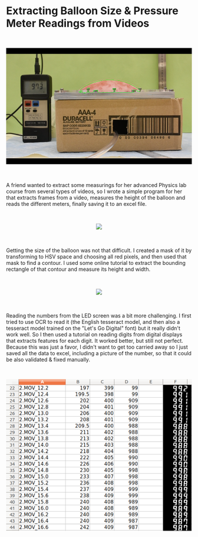 # Extracting Balloon Size & Pressure Meter Readings from Videos
&nbsp;
<p align="center">
<img src="examples/segmentation.png"/>
</p>
&nbsp;
&nbsp;

A friend wanted to extract some measurings for her advanced Physics lab course from several types of videos, so I wrote a simple program for her that extracts frames from a video, measures the height of the balloon and reads the different meters, finally saving it to an excel file.

&nbsp;
<p align="center">
<img src="examples/sec_10.8.png"/>
</p>
&nbsp;

Getting the size of the balloon was not that difficult. I created a mask of it by transforming to HSV space and choosing all red pixels, and then used that mask to find a contour. I used some online tutorial to extract the bounding rectangle of that contour and measure its height and width.


&nbsp;
<p align="center">
<img src="examples/led_12.2.png"/>
</p>
&nbsp;

Reading the numbers from the LED screen was a bit more challenging. I first tried to use OCR to read it (the English tesseract model, and then also a tesseract model trained on the "Let's Go Digital" font) but it really didn't work well. So I then used a tutorial on reading digits from digital displays that extracts features for each digit. It worked better, but still not perfect. Because this was just a favor, I didn't want to get too carried away so I just saved all the data to excel, including a picture of the number, so that it could be also validated & fixed manually.

&nbsp;
<p align="center">
<img src="examples/xlsx_example.png"/>
</p>
&nbsp;


